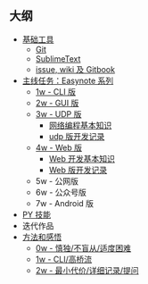 ## 大纲

- [基础工具](0MOOC/README.md)
	+ [Git](0MOOC/git.md)
    + [SublimeText](0MOOC/SublimeText.md)
    + [issue, wiki 及 Gitbook](0MOOC/issue-wiki-gitbook.md)
- [主线任务：Easynote 系列](_src/README.md)
	+ [1w - CLI 版](_src/om2py0w/0wex1/README.md)
    + [2w - GUI 版](_src/om2py2w/2wex0/README.md)
    + [3w - UDP 版](_src/om2py3w/3wex0/README.md)
        * [网络编程基本知识](1sTry/3w-Net-basics)
        * [udp 版开发记录](1sTry/3w-Net-dev)
    + [4w - Web 版](_src/om2py3w/4wex0/README.md)
        * [Web 开发基本知识](1sTry/4w-Web-basics)
        * [Web 版开发记录](1sTry/4w-Web-dev)
    + 5w - 公网版
    + 6w - 公众号版
    + 7w - Android 版
- [PY 技能](python/README.md)
- 迭代作品
- [方法和感悟](thinking/README.md)
    + [0w - 慎独/不盲从/适度困难](thinking/0wd4-notes.md)
    + [1w - CLI/高桥流](thinking/1wd4-notes.md)
    + [2w - 最小代价/详细记录/提问](thinking/2wd4-notes.md)